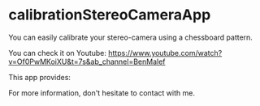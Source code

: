 # calibrationStereoCameraApp
You can easily calibrate your stereo-camera using a chessboard pattern.

You can check it on Youtube: 
https://www.youtube.com/watch?v=Of0PwMKoiXU&t=7s&ab_channel=BenMalef

This app provides:




For more information, don't hesitate to contact with me.


